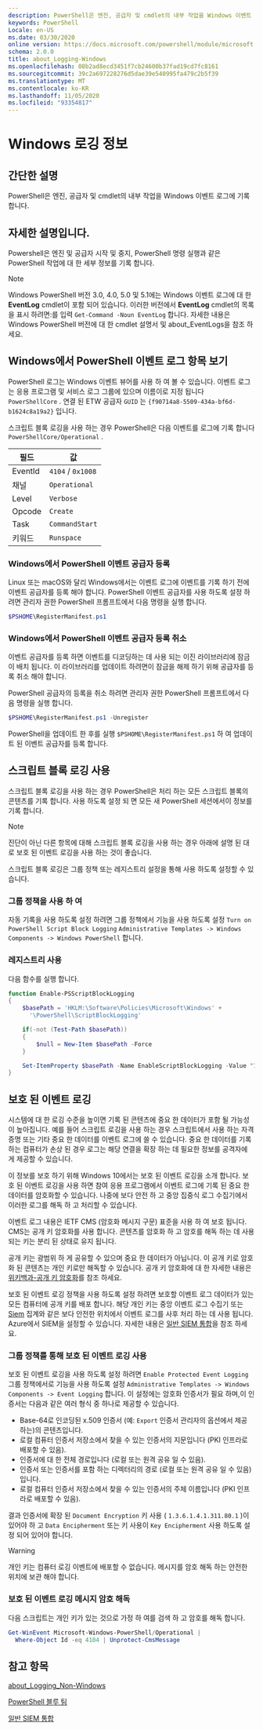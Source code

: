 ```yaml
---
description: PowerShell은 엔진, 공급자 및 cmdlet의 내부 작업을 Windows 이벤트 로그에 기록 합니다.
keywords: PowerShell
Locale: en-US
ms.date: 03/30/2020
online version: https://docs.microsoft.com/powershell/module/microsoft.powershell.core/about/about_logging_windows?view=powershell-6&WT.mc_id=ps-gethelp
schema: 2.0.0
title: about_Logging-Windows
ms.openlocfilehash: 08b2ad8ecd3451f7cb24600b37fad19cd7fc8161
ms.sourcegitcommit: 39c2a697228276d5dae39e540995fa479c2b5f39
ms.translationtype: MT
ms.contentlocale: ko-KR
ms.lasthandoff: 11/05/2020
ms.locfileid: "93354817"
---
```

# <a name="about-logging-windows"></a>Windows 로깅 정보

## <a name="short-description"></a>간단한 설명
PowerShell은 엔진, 공급자 및 cmdlet의 내부 작업을 Windows 이벤트 로그에 기록 합니다.

## <a name="long-description"></a>자세한 설명입니다.

Powershell은 엔진 및 공급자 시작 및 중지, PowerShell 명령 실행과 같은 PowerShell 작업에 대 한 세부 정보를 기록 합니다.

> [!NOTE]
> Windows PowerShell 버전 3.0, 4.0, 5.0 및 5.1에는 Windows 이벤트 로그에 대 한 **EventLog** cmdlet이 포함 되어 있습니다. 이러한 버전에서 **EventLog** cmdlet의 목록을 표시 하려면:를 입력 `Get-Command -Noun EventLog` 합니다. 자세한 내용은 Windows PowerShell 버전에 대 한 cmdlet 설명서 및 about_EventLogs을 참조 하세요.

## <a name="viewing-the-powershell-event-log-entries-on-windows"></a>Windows에서 PowerShell 이벤트 로그 항목 보기

PowerShell 로그는 Windows 이벤트 뷰어를 사용 하 여 볼 수 있습니다. 이벤트 로그는 응용 프로그램 및 서비스 로그 그룹에 있으며 이름이로 지정 됩니다 `PowerShellCore` . 연결 된 ETW 공급자 `GUID` 는 `{f90714a8-5509-434a-bf6d-b1624c8a19a2}` 입니다.

스크립트 블록 로깅을 사용 하는 경우 PowerShell은 다음 이벤트를 로그에 기록 합니다 `PowerShellCore/Operational` .

|  필드  |       값       |
| ------- | ----------------- |
| EventId | `4104` / `0x1008` |
| 채널 | `Operational`     |
| Level   | `Verbose`         |
| Opcode  | `Create`          |
| Task    | `CommandStart`    |
| 키워드 | `Runspace`        |

### <a name="registering-the-powershell-event-provider-on-windows"></a>Windows에서 PowerShell 이벤트 공급자 등록

Linux 또는 macOS와 달리 Windows에서는 이벤트 로그에 이벤트를 기록 하기 전에 이벤트 공급자를 등록 해야 합니다. PowerShell 이벤트 공급자를 사용 하도록 설정 하려면 관리자 권한 PowerShell 프롬프트에서 다음 명령을 실행 합니다.

```powershell
$PSHOME\RegisterManifest.ps1
```

### <a name="unregistering-the-powershell-event-provider-on-windows"></a>Windows에서 PowerShell 이벤트 공급자 등록 취소

이벤트 공급자를 등록 하면 이벤트를 디코딩하는 데 사용 되는 이진 라이브러리에 잠금이 배치 됩니다. 이 라이브러리를 업데이트 하려면이 잠금을 해제 하기 위해 공급자를 등록 취소 해야 합니다.

PowerShell 공급자의 등록을 취소 하려면 관리자 권한 PowerShell 프롬프트에서 다음 명령을 실행 합니다.

```powershell
$PSHOME\RegisterManifest.ps1 -Unregister
```

PowerShell을 업데이트 한 후를 실행 `$PSHOME\RegisterManifest.ps1` 하 여 업데이트 된 이벤트 공급자를 등록 합니다.

## <a name="enabling-script-block-logging"></a>스크립트 블록 로깅 사용

스크립트 블록 로깅을 사용 하는 경우 PowerShell은 처리 하는 모든 스크립트 블록의 콘텐츠를 기록 합니다. 사용 하도록 설정 되 면 모든 새 PowerShell 세션에서이 정보를 기록 합니다.

> [!NOTE]
> 진단이 아닌 다른 항목에 대해 스크립트 블록 로깅을 사용 하는 경우 아래에 설명 된 대로 보호 된 이벤트 로깅을 사용 하는 것이 좋습니다.

스크립트 블록 로깅은 그룹 정책 또는 레지스트리 설정을 통해 사용 하도록 설정할 수 있습니다.

### <a name="using-group-policy"></a>그룹 정책을 사용 하 여

자동 기록을 사용 하도록 설정 하려면 그룹 정책에서 기능을 사용 하도록 설정 `Turn on PowerShell Script Block
Logging` `Administrative Templates -> Windows
Components -> Windows PowerShell` 합니다.

### <a name="using-the-registry"></a>레지스트리 사용

다음 함수를 실행 합니다.

```powershell
function Enable-PSScriptBlockLogging
{
    $basePath = 'HKLM:\Software\Policies\Microsoft\Windows' +
      '\PowerShell\ScriptBlockLogging'

    if(-not (Test-Path $basePath))
    {
        $null = New-Item $basePath -Force
    }

    Set-ItemProperty $basePath -Name EnableScriptBlockLogging -Value "1"
}
```

## <a name="protected-event-logging"></a>보호 된 이벤트 로깅

시스템에 대 한 로깅 수준을 높이면 기록 된 콘텐츠에 중요 한 데이터가 포함 될 가능성이 높아집니다. 예를 들어 스크립트 로깅을 사용 하는 경우 스크립트에서 사용 하는 자격 증명 또는 기타 중요 한 데이터를 이벤트 로그에 쓸 수 있습니다. 중요 한 데이터를 기록 하는 컴퓨터가 손상 된 경우 로그는 해당 연결을 확장 하는 데 필요한 정보를 공격자에 게 제공할 수 있습니다.

이 정보를 보호 하기 위해 Windows 10에서는 보호 된 이벤트 로깅을 소개 합니다.
보호 된 이벤트 로깅을 사용 하면 참여 응용 프로그램에서 이벤트 로그에 기록 된 중요 한 데이터를 암호화할 수 있습니다. 나중에 보다 안전 하 고 중앙 집중식 로그 수집기에서 이러한 로그를 해독 하 고 처리할 수 있습니다.

이벤트 로그 내용은 IETF CMS (암호화 메시지 구문) 표준을 사용 하 여 보호 됩니다. CMS는 공개 키 암호화를 사용 합니다. 콘텐츠를 암호화 하 고 암호를 해독 하는 데 사용 되는 키는 분리 된 상태로 유지 됩니다.

공개 키는 광범위 하 게 공유할 수 있으며 중요 한 데이터가 아닙니다. 이 공개 키로 암호화 된 콘텐츠는 개인 키로만 해독할 수 있습니다. 공개 키 암호화에 대 한 자세한 내용은 [위키백과-공개 키 암호화](https://en.wikipedia.org/wiki/Public-key_cryptography)를 참조 하세요.

보호 된 이벤트 로깅 정책을 사용 하도록 설정 하려면 보호할 이벤트 로그 데이터가 있는 모든 컴퓨터에 공개 키를 배포 합니다. 해당 개인 키는 중앙 이벤트 로그 수집기 또는 [Siem][] 집계와 같은 보다 안전한 위치에서 이벤트 로그를 사후 처리 하는 데 사용 됩니다. Azure에서 SIEM을 설정할 수 있습니다. 자세한 내용은 [일반 SIEM 통합](/cloud-app-security/siem)을 참조 하세요.

### <a name="enabling-protected-event-logging-via-group-policy"></a>그룹 정책를 통해 보호 된 이벤트 로깅 사용

보호 된 이벤트 로깅을 사용 하도록 설정 하려면 `Enable Protected Event Logging` 그룹 정책에서로 기능을 사용 하도록 설정 `Administrative Templates -> Windows Components
-> Event Logging` 합니다. 이 설정에는 암호화 인증서가 필요 하며,이 인증서는 다음과 같은 여러 형식 중 하나로 제공할 수 있습니다.

- Base-64로 인코딩된 x.509 인증서 (예: `Export` 인증서 관리자의 옵션에서 제공 하는)의 콘텐츠입니다.
- 로컬 컴퓨터 인증서 저장소에서 찾을 수 있는 인증서의 지문입니다 (PKI 인프라로 배포할 수 있음).
- 인증서에 대 한 전체 경로입니다 (로컬 또는 원격 공유 일 수 있음).
- 인증서 또는 인증서를 포함 하는 디렉터리의 경로 (로컬 또는 원격 공유 일 수 있음)입니다.
- 로컬 컴퓨터 인증서 저장소에서 찾을 수 있는 인증서의 주체 이름입니다 (PKI 인프라로 배포할 수 있음).

결과 인증서에 확장 된 `Document Encryption` 키 사용 ( `1.3.6.1.4.1.311.80.1` )이 있어야 하 고 `Data Encipherment` 또는 키 사용이 `Key
Encipherment` 사용 하도록 설정 되어 있어야 합니다.

> [!WARNING]
> 개인 키는 컴퓨터 로깅 이벤트에 배포할 수 없습니다. 메시지를 암호 해독 하는 안전한 위치에 보관 해야 합니다.

### <a name="decrypting-protected-event-logging-messages"></a>보호 된 이벤트 로깅 메시지 암호 해독

다음 스크립트는 개인 키가 있는 것으로 가정 하 여를 검색 하 고 암호를 해독 합니다.

```powershell
Get-WinEvent Microsoft-Windows-PowerShell/Operational |
  Where-Object Id -eq 4104 | Unprotect-CmsMessage
```

## <a name="see-also"></a>참고 항목

[about_Logging_Non-Windows](about_Logging_Non-Windows.md)

[PowerShell 블루 팀](https://devblogs.microsoft.com/powershell/powershell-the-blue-team/)

[일반 SIEM 통합](/cloud-app-security/siem)

<!-- link references -->
[SIEM]: https://wikipedia.org/wiki/Security_information_and_event_management
